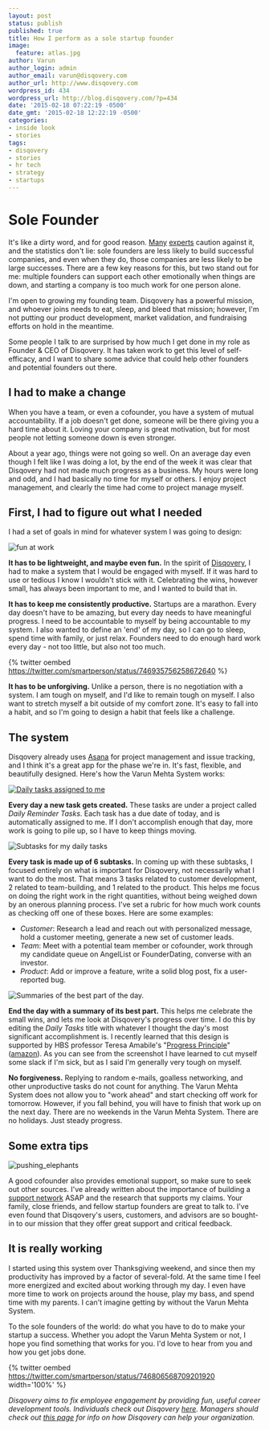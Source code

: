 ```yaml
---
layout: post
status: publish
published: true
title: How I perform as a sole startup founder
image:
  feature: atlas.jpg
author: Varun
author_login: admin
author_email: varun@disqovery.com
author_url: http://www.disqovery.com
wordpress_id: 434
wordpress_url: http://blog.disqovery.com/?p=434
date: '2015-02-18 07:22:19 -0500'
date_gmt: '2015-02-18 12:22:19 -0500'
categories:
- inside look
- stories
tags:
- disqovery
- stories
- hr tech
- strategy
- startups
---
```

# Sole Founder

It's like a dirty word, and for good reason. [Many](https://hbr.org/2008/02/the-founders-dilemma "The Founder's Dilemma in HBR") [experts](http://paulgraham.com/startupmistakes.html "Paul Graham doesn't like sole founders") caution against it, and the statistics don't lie: sole founders are less likely to build successful companies, and even when they do, those companies are less likely to be large successes. There are a few key reasons for this, but two stand out for me: multiple founders can support each other emotionally when things are down, and starting a company is too much work for one person alone.

I'm open to growing my founding team. Disqovery has a powerful mission, and whoever joins needs to eat, sleep, and bleed that mission; however, I'm not putting our product development, market validation, and fundraising efforts on hold in the meantime.

Some people I talk to are surprised by how much I get done in my role as Founder & CEO of Disqovery. It has taken work to get this level of self-efficacy, and I want to share some advice that could help other founders and potential founders out there.

## I had to make a change

When you have a team, or even a cofounder, you have a system of mutual accountability. If a job doesn't get done, someone will be there giving you a hard time about it. Loving your company is great motivation, but for most people not letting someone down is even stronger.

About a year ago, things were not going so well. On an average day even though I felt like I was doing a lot, by the end of the week it was clear that Disqovery had not made much progress as a business. My hours were long and odd, and I had basically no time for myself or others. I enjoy project management, and clearly the time had come to project manage myself.

## First, I had to figure out what I needed

I had a set of goals in mind for whatever system I was going to design:

![fun at work](/images/2015/02/fun_at_work-1024x618.jpeg)

**It has to be lightweight, and maybe even fun.** In the spirit of [Disqovery](http://www.disqovery.com), I had to make a system that I would be engaged with myself. If it was hard to use or tedious I know I wouldn't stick with it. Celebrating the wins, however small, has always been important to me, and I wanted to build that in.

**It has to keep me consistently productive.** Startups are a marathon. Every day doesn't have to be amazing, but every day needs to have meaningful progress. I need to be accountable to myself by being accountable to my system. I also wanted to define an 'end' of my day, so I can go to sleep, spend time with family, or just relax. Founders need to do enough hard work every day - not too little, but also not too much.

{% twitter oembed https://twitter.com/smartperson/status/746935756258672640 %}

**It has to be unforgiving.** Unlike a person, there is no negotiation with a system. I am tough on myself, and I'd like to remain tough on myself. I also want to stretch myself a bit outside of my comfort zone. It's easy to fall into a habit, and so I'm going to design a habit that feels like a challenge.

## The system

Disqovery already uses [Asana](http://www.asana.com "Asana is so awesome.") for project management and issue tracking, and I think it's a great app for the phase we're in. It's fast, flexible, and beautifully designed. Here's how the Varun Mehta System works:

[![Daily tasks assigned to me](/images/2015/02/Screenshot-2015-02-17-22.46.31.png)](/images/2015/02/Screenshot-2015-02-17-22.46.31.png)

**Every day a new task gets created.** These tasks are under a project called _Daily Reminder Tasks_. Each task has a due date of today, and is automatically assigned to me. If I don't accomplish enough that day, more work is going to pile up, so I have to keep things moving.

![Subtasks for my daily tasks](/images/2015/02/Screenshot-2015-02-17-23.22.38-300x240.png)

**Every task is made up of 6 subtasks.** In coming up with these subtasks, I focused entirely on what is important for Disqovery, not necessarily what I want to do the most. That means 3 tasks related to customer development, 2 related to team-building, and 1 related to the product. This helps me focus on doing the right work in the right quantities, without being weighed down by an onerous planning process. I've set a rubric for how much work counts as checking off one of these boxes. Here are some examples:

*   _Customer_: Research a lead and reach out with personalized message, hold a customer meeting, generate a new set of customer leads.
*   _Team_: Meet with a potential team member or cofounder, work through my candidate queue on AngelList or FounderDating, converse with an investor.
*   _Product_: Add or improve a feature, write a solid blog post, fix a user-reported bug.

![Summaries of the best part of the day.](/images/2015/02/Screenshot-2015-02-17-23.33.05-300x171.png)

**End the day with a summary of its best part.** This helps me celebrate the small wins, and lets me look at Disqovery's progress over time. I do this by editing the _Daily Tasks_ title with whatever I thought the day's most significant accomplishment is. I recently learned that this design is supported by HBS professor Teresa Amabile's "[Progress Principle](http://www.progressprinciple.com)" ([amazon](http://www.amazon.com/gp/product/142219857X/ref=as_li_tl?ie=UTF8&camp=1789&creative=9325&creativeASIN=142219857X&linkCode=as2&tag=varmeh-20&linkId=RW2CXFAB7V6WUEDH)). As you can see from the screenshot I have learned to cut myself some slack if I'm sick, but as I said I'm generally very tough on myself.

**No forgiveness.** Replying to random e-mails, goalless networking, and other unproductive tasks do not count for anything. The Varun Mehta System does not allow you to "work ahead" and start checking off work for tomorrow. However, if you fall behind, you will have to finish that work up on the next day. There are no weekends in the Varun Mehta System. There are no holidays. Just steady progress.

## Some extra tips

![pushing_elephants](/images/2013/12/pushing_elephants-300x222.jpg)

A good cofounder also provides emotional support, so make sure to seek out other sources. I've already written about the importance of building a [support network](http://blog.disqovery.com/2013/12/build-your-career-support-network-now-before-you-need-it/ "Build your career support network now before you need it") ASAP and the research that supports my claims. Your family, close friends, and fellow startup founders are great to talk to. I've even found that Disqovery's users, customers, and advisors are so bought-in to our mission that they offer great support and critical feedback.

## It is really working

I started using this system over Thanksgiving weekend, and since then my productivity has improved by a factor of several-fold. At the same time I feel more energized and excited about working through my day. I even have more time to work on projects around the house, play my bass, and spend time with my parents. I can't imagine getting by without the Varun Mehta System.

To the sole founders of the world: do what you have to do to make your startup a success. Whether you adopt the Varun Mehta System or not, I hope you find something that works for you. I'd love to hear from you and how you get jobs done.

{% twitter oembed https://twitter.com/smartperson/status/746806568709201920 width='100%' %}

_Disqovery aims to fix employee engagement by providing fun, useful career development tools. Individuals check out Disqovery [here](http://www.disqovery.com). Managers should check out [this page](http://www.disqovery.com/home/managers) for info on how Disqovery can help your organization._